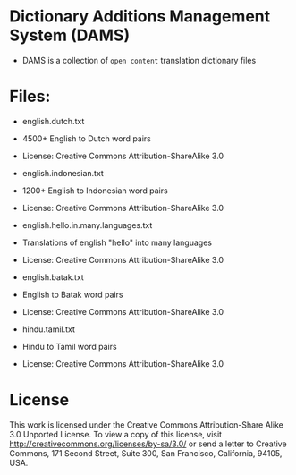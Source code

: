 
Dictionary Additions Management System (DAMS)
====

* DAMS is a collection of `open content` translation dictionary files


Files:
====

* english.dutch.txt
 * 4500+ English to Dutch word pairs
 * License: Creative Commons Attribution-ShareAlike 3.0

* english.indonesian.txt
 * 1200+ English to Indonesian word pairs
 * License: Creative Commons Attribution-ShareAlike 3.0

* english.hello.in.many.languages.txt
 * Translations of english "hello" into many languages
 * License: Creative Commons Attribution-ShareAlike 3.0

* english.batak.txt
 * English to Batak word pairs
 * License: Creative Commons Attribution-ShareAlike 3.0

* hindu.tamil.txt
 * Hindu to Tamil word pairs
 * License: Creative Commons Attribution-ShareAlike 3.0

License
====

This work is licensed under the Creative Commons Attribution-Share Alike 3.0 Unported License. 
To view a copy of this license, visit http://creativecommons.org/licenses/by-sa/3.0/ 
or send a letter to Creative Commons, 171 Second Street, Suite 300, San Francisco, California, 94105, USA.

